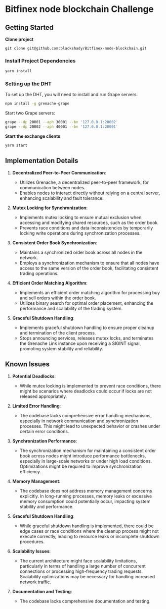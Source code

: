 # Bitfinex node blockchain Challenge

## Getting Started

**Clone project**

```
git clone git@github.com:blackshady/Bitfinex-node-blockchain.git
```

### Install Project Dependencies

```bash
yarn install
```

### Setting up the DHT

To set up the DHT, you will need to install and run Grape servers. 
```bash
npm install -g grenache-grape
```

Start two Grape servers:

```bash
grape --dp 20001 --aph 30001 --bn '127.0.0.1:20002'
grape --dp 20002 --aph 40001 --bn '127.0.0.1:20001'
```
**Start the exchange clients**

```bash
yarn start
```

## Implementation Details

1. **Decentralized Peer-to-Peer Communication**:
    - Utilizes Grenache, a decentralized peer-to-peer framework, for communication between nodes.
    - Enables nodes to interact directly without relying on a central server, enhancing scalability and fault tolerance.

2. **Mutex Locking for Synchronization**:
    - Implements mutex locking to ensure mutual exclusion when accessing and modifying shared resources, such as the order book.
    - Prevents race conditions and data inconsistencies by temporarily locking write operations during synchronization processes.

3. **Consistent Order Book Synchronization**:
    - Maintains a synchronized order book across all nodes in the network.
    - Employs a synchronization mechanism to ensure that all nodes have access to the same version of the order book, facilitating consistent trading operations.

4. **Efficient Order Matching Algorithm**:
    - Implements an efficient order matching algorithm for processing buy and sell orders within the order book.
    - Utilizes binary search for optimal order placement, enhancing the performance and scalability of the trading system.

6. **Graceful Shutdown Handling**:
    - Implements graceful shutdown handling to ensure proper cleanup and termination of the client process.
    - Stops announcing services, releases mutex locks, and terminates the Grenache Link instance upon receiving a SIGINT signal, promoting system stability and reliability.

## Known Issues

1. **Potential Deadlocks**:
    - While mutex locking is implemented to prevent race conditions, there might be scenarios where deadlocks could occur if locks are not released appropriately.

2. **Limited Error Handling**:
    - The codebase lacks comprehensive error handling mechanisms, especially in network communication and synchronization processes. This might lead to unexpected behavior or crashes under certain error conditions.

3. **Synchronization Performance**:
    - The synchronization mechanism for maintaining a consistent order book across nodes might introduce performance bottlenecks, especially in large-scale networks or under high load conditions. Optimizations might be required to improve synchronization efficiency.
   
4. **Memory Management**:
    - The codebase does not address memory management concerns explicitly. In long-running processes, memory leaks or excessive memory consumption could potentially occur, impacting system stability and performance.

5. **Graceful Shutdown Handling**:
    - While graceful shutdown handling is implemented, there could be edge cases or race conditions where the cleanup process might not execute correctly, leading to resource leaks or incomplete shutdown procedures.

6. **Scalability Issues**:
    - The current architecture might face scalability limitations, particularly in terms of handling a large number of concurrent connections or processing high-frequency trading requests. Scalability optimizations may be necessary for handling increased network traffic.

7. **Documentation and Testing**:
    - The codebase lacks comprehensive documentation and testing.
